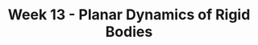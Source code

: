 ---
title: Week 13 - Planar Dynamics of Rigid Bodies
contents:
  - date: 2025-04-08
    items:
      - type: lecture
        topics:
          - General Plane Motion
      - type: problem_set
        title: Set 20 - Fixed Point Rotation
        description: Fixed Point Rotation
        link: "https://drive.google.com/file/d/1L16eGrvrWNQCYhchf-gQE6NI8b3lTFY6/view?usp=sharing"
      - type: problem_set
        title: Set 18 - Moments of Inertia
        description: Moments of Inertia
        link: "https://drive.google.com/file/d/1KrTaNkcMePa50peY0-PUOBRNzSfpEStg/view?usp=sharing"

  - date: 2025-04-10
    items:
      - type: lecture
        topics:
          - Set 21 Exercises
      - type: problem_set
        title: Set 21 - General Plane Motion
        description: General Plane Motion
        link: "https://drive.google.com/file/d/1L1QVEo4zkWVCNDn7zx1kxuOInFSvWtyt/view?usp=sharing"
      - type: homework
        title: HW011 - Fixed Point Rotation
        link: "https://drive.google.com/file/d/1LIe8PWmmb8KWuMRMRZJdEzdauHFpOzb4/view?usp=sharing"
        due_date: 2025-04-19

---